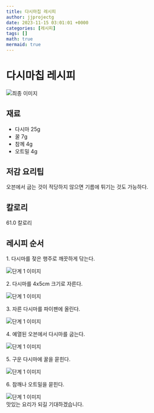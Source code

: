```yaml
---
title: 다시마칩 레시피
author: jjprojectg
date: 2023-11-15 03:01:01 +0000
categories: [레시피]
tags: []
math: true
mermaid: true
---
```

<meta name="og:type" content="website"/>
<meta charset="UTF-8"/>
<div class="header">
  <h1>다시마칩 레시피</h1>
</div>

<div class="container my-4">
  <div class="row">
    <div class="col-12 col-md-6">
      <div class="recipe-image">
        <img src="http://www.foodsafetykorea.go.kr/uploadimg/20141117/20141117053817_1416213497711.jpg" class="step-image" alt="최종 이미지"/>
      </div>
    </div>
    <div class="col-12 col-md-6">
      <div class="ingredients">
        <h2>재료</h2>
        <ul class="card">
          <li> 다시마 25g </li>
          <li>  꿀 7g </li>
          <li>  참께 4g </li>
          <li>  오트밀 4g </li>
</ul>
      </div>
    </div>
    <div class="col-12 col-md-6">
      <div class="ingredients">
        <h2>저감 요리팁</h2>
        <div class="card"> 
          <p>
            오븐에서 굽는 것이 적당하지 않으면 기름에 튀기는 것도 가능하다.
          </p>
        </div>
      </div>
      <div class="ingredients">
        <h2>칼로리</h2>
        <div class="card"> 
          <p>
            61.0 칼로리
          </p>
        </div>
      </div>
    </div>
  </div>

  <h2 class="my-4">레시피 순서</h2>
  <div class="card recipe-card">
    <div class="card-body recipe-step">
      <p class="card-text step-description">1. 다시마를 젖은 행주로 깨끗하게 닦는다.</p>
      <img src="http://www.foodsafetykorea.go.kr/uploadimg/cook/1038-1.jpg" alt="단계 1 이미지" class="step-image"/>
    </div>
  </div>
  <div class="card recipe-card">
    <div class="card-body recipe-step">
      <p class="card-text step-description">2. 다시마를 4x5cm 크기로 자른다.</p>
      <img src="http://www.foodsafetykorea.go.kr/uploadimg/cook/1038-2.jpg" alt="단계 1 이미지" class="step-image"/>
    </div>
  </div>
  <div class="card recipe-card">
    <div class="card-body recipe-step">
      <p class="card-text step-description">3. 자른 다시마를 파이팬에 올린다.</p>
      <img src="http://www.foodsafetykorea.go.kr/uploadimg/cook/1038-3.jpg" alt="단계 1 이미지" class="step-image"/>
    </div>
  </div>
  <div class="card recipe-card">
    <div class="card-body recipe-step">
      <p class="card-text step-description">4. 예열된 오븐에서 다시마를 굽는다.</p>
      <img src="http://www.foodsafetykorea.go.kr/uploadimg/cook/1038-4.jpg" alt="단계 1 이미지" class="step-image"/>
    </div>
  </div>
  <div class="card recipe-card">
    <div class="card-body recipe-step">
      <p class="card-text step-description">5. 구운 다시마에 꿀을 묻힌다.</p>
      <img src="http://www.foodsafetykorea.go.kr/uploadimg/cook/1038-5.jpg" alt="단계 1 이미지" class="step-image"/>
    </div>
  </div>
  <div class="card recipe-card">
    <div class="card-body recipe-step">
      <p class="card-text step-description">6. 참깨나 오트밀을 묻힌다.</p>
      <img src="http://www.foodsafetykorea.go.kr/uploadimg/cook/1038-6.jpg" alt="단계 1 이미지" class="step-image"/>
    </div>
  </div>

</div>
맛있는 요리가 되길 기대하겠습니다.
